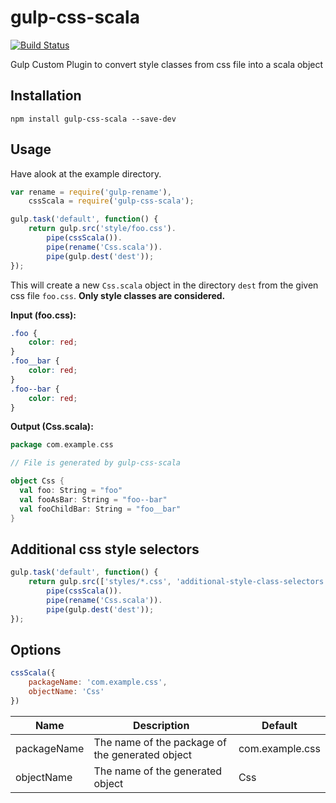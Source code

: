 # gulp-css-scala

[![Build Status](https://travis-ci.org/SteveBrandt/gulp-css-scala.svg?branch=master)](https://travis-ci.org/SteveBrandt/gulp-css-scala)

Gulp Custom Plugin to convert style classes from css file into a scala object


## Installation 

`npm install gulp-css-scala --save-dev`


## Usage

 Have alook at the example directory. 

```js
var rename = require('gulp-rename'),
    cssScala = require('gulp-css-scala');

gulp.task('default', function() {
    return gulp.src('style/foo.css').
        pipe(cssScala()).
        pipe(rename('Css.scala')).
        pipe(gulp.dest('dest'));
});
```

This will create a new `Css.scala` object in the directory `dest` from the given css file `foo.css`.
**Only style classes are considered.**

**Input (foo.css):**
```css
.foo {
    color: red;
}
.foo__bar {
    color: red;
}
.foo--bar {
    color: red;
}

```

**Output (Css.scala):**
```scala
package com.example.css

// File is generated by gulp-css-scala

object Css {
  val foo: String = "foo"
  val fooAsBar: String = "foo--bar"
  val fooChildBar: String = "foo__bar"
}
```


## Additional css style selectors

```js
gulp.task('default', function() {
    return gulp.src(['styles/*.css', 'additional-style-class-selectors.txt']).
        pipe(cssScala()).
        pipe(rename('Css.scala')).
        pipe(gulp.dest('dest'));
});
```


## Options

```js
cssScala({
    packageName: 'com.example.css', 
    objectName: 'Css'
})
```

|Name|Description|Default|
|---|---|---|
|packageName|The name of the package of the generated object|com.example.css|
|objectName|The name of the generated object|Css|

